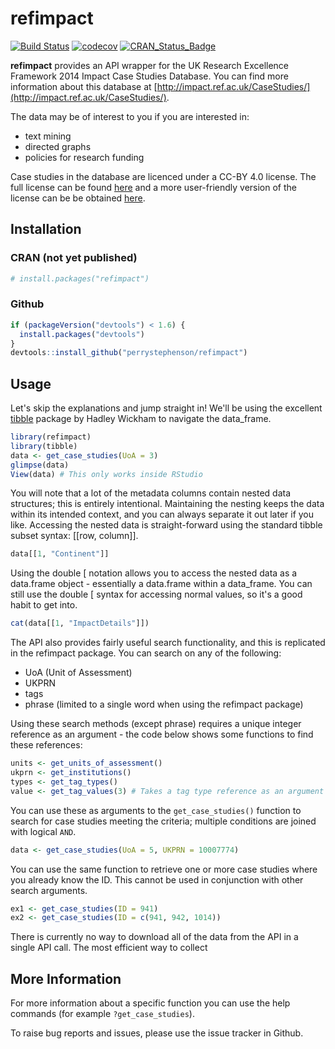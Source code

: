 # refimpact

[![Build Status](https://travis-ci.org/perrystephenson/refimpact.svg?branch=master)](https://travis-ci.org/perrystephenson/refimpact)
[![codecov](https://codecov.io/gh/perrystephenson/refimpact/branch/master/graph/badge.svg)](https://codecov.io/gh/perrystephenson/refimpact)
[![CRAN_Status_Badge](http://www.r-pkg.org/badges/version/refimpact)](http://cran.r-project.org/package=refimpact)

**refimpact** provides an API wrapper for the UK Research Excellence Framework
2014 Impact Case Studies Database. You can find more information about this
database at
[http://impact.ref.ac.uk/CaseStudies/](http://impact.ref.ac.uk/CaseStudies/).

The data may be of interest to you if you are interested in:

- text mining
- directed graphs
- policies for research funding

Case studies in the database are licenced under a CC-BY 4.0 license. The full
license can be found 
[here](https://creativecommons.org/licenses/by/4.0/legalcode) and a more 
user-friendly version of the license can be be obtained 
[here](https://creativecommons.org/licenses/by/4.0/).

## Installation

### CRAN (not yet published)

``` r
# install.packages("refimpact")
```

### Github

``` r
if (packageVersion("devtools") < 1.6) {
  install.packages("devtools")
}
devtools::install_github("perrystephenson/refimpact")
```

## Usage

Let's skip the explanations and jump straight in! We'll be using the excellent 
[tibble](https://github.com/hadley/tibble) package by Hadley Wickham to navigate
the data_frame.

``` r
library(refimpact)
library(tibble)
data <- get_case_studies(UoA = 3)
glimpse(data)
View(data) # This only works inside RStudio
```

You will note that a lot of the metadata columns contain nested data structures;
this is entirely intentional. Maintaining the nesting keeps the data within its
intended context, and you can always separate it out later if you like. 
Accessing the nested data is straight-forward using the standard tibble subset
syntax: [[row, column]].

``` r
data[[1, "Continent"]]
```

Using the double [ notation allows you to access the nested data as a data.frame
object - essentially a data.frame within a data_frame. You can still use the 
double [ syntax for accessing normal values, so it's a good habit to get into.

``` r
cat(data[[1, "ImpactDetails"]])
```

The API also provides fairly useful search functionality, and this is replicated
in the refimpact package. You can search on any of the following:

- UoA (Unit of Assessment)
- UKPRN
- tags
- phrase (limited to a single word when using the refimpact package)

Using these search methods (except phrase) requires a unique integer reference 
as an argument - the code below shows some functions to find these references:

``` r
units <- get_units_of_assessment()
ukprn <- get_institutions()
types <- get_tag_types()
value <- get_tag_values(3) # Takes a tag type reference as an argument
```

You can use these as arguments to the `get_case_studies()` function to search
for case studies meeting the criteria; multiple conditions are joined with 
logical `AND`.

``` r
data <- get_case_studies(UoA = 5, UKPRN = 10007774)
```

You can use the same function to retrieve one or more case studies where you 
already know the ID. This cannot be used in conjunction with other search 
arguments.

``` r
ex1 <- get_case_studies(ID = 941)
ex2 <- get_case_studies(ID = c(941, 942, 1014))
```

There is currently no way to download all of the data from the API in a single
API call. The most efficient way to collect

## More Information

For more information about a specific function you can use the help commands 
(for example `?get_case_studies`). 

To raise bug reports and issues, please use the issue tracker in Github.
